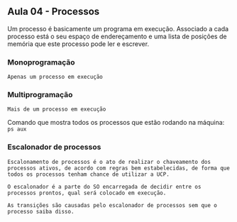 ## Aula 04 - Processos

Um processo é basicamente um programa em execução. Associado a cada processo está o seu espaço de endereçamento e uma lista de posições de memória que este processo pode ler e escrever. 

### Monoprogramação
    Apenas um processo em execução

### Multiprogramação
    Mais de um processo em execução

Comando que mostra todos os processos que estão rodando na máquina: ``` ps aux ```

### Escalonador de processos

    Escalonamento de processos é o ato de realizar o chaveamento dos processos ativos, de acordo com regras bem estabelecidas, de forma que todos os processos tenham chance de utilizar a UCP.

    O escalonador é a parte do SO encarregada de decidir entre os processos prontos, qual será colocado em execução.

    As transições são causadas pelo escalonador de processos sem que o processo saiba disso. 

